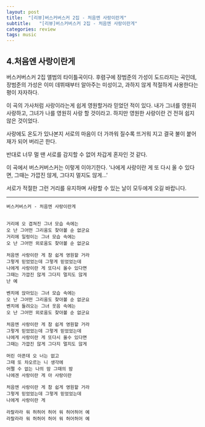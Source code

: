 ```yaml
---
layout: post
title:  "[리뷰]버스커버스커 2집 - 처음엔 사랑이란게"
subtitle:   "[리뷰]버스커버스커 2집 - 처음엔 사랑이란게"
categories: review
tags: music
---
```


## 4.처음엔 사랑이란게

 버스커버스커 2집 앨범의 타이틀곡이다. 후렴구에 장범준의 가성이 도드라지는 곡인데, 장범준의 가성은 이미 데뷔때부터 알아주는 미성이고, 과하지 않게 적절하게 사용한다는 평이 자자하다.

 이 곡의 가사처럼 사랑이라는게 쉽게 영원할거라 믿었던 적이 있다. 내가 그녀를 영원히 사랑하고, 그녀가 나를 영원히 사랑 할 것이라고. 하지만 영원한 사랑이란 건 전혀 쉽지 않은 것이었다.

사랑에도 온도가 있나본지
서로의 마음이 더 가까워 질수록 뜨거워 지고
결국 불이 붙어 재가 되어 버리곤 한다.

반대로 너무 멀 땐 서로를 감지할 수 없어
차갑게 혼자인 것 같다.

 이 곡에서 버스커버스커는 이렇게 이야기한다. '나에게 사랑이란 게 또 다시 올 수 있다면, 그때는 가깝진 않게, 그다지 멀지도 않게...'

 서로가 적절한 그런 거리를 유지하며 사랑할 수 있는 날이 모두에게 오길 바랍니다.

 ---
 ```
버스커버스커 - 처음엔 사랑이란게


거리에 오 겹쳐진 그녀 모습 속에는
오 난 그어떤 그리움도 찾아볼 순 없군요
거리에 일렁이는 그녀 모습 속에는
오 난 그어떤 외로움도 찾아볼 순 없군요

처음엔 사랑이란 게 참 쉽게 영원할 거라
그렇게 믿었었는데 그렇게 믿었었는데
나에게 사랑이란 게 또다시 올수 있다면
그때는 가깝진 않게 그다지 멀지도 않게
난 예

벤치에 앉아있는 그녀 모습 속에는
오 난 그어떤 그리움도 찾아볼 순 없군요
벤치에 들려오는 그녀 웃음 속에는
오 난 그어떤 외로움도 찾아볼 순 없군요

처음엔 사랑이란 게 참 쉽게 영원할 거라
그렇게 믿었었는데 그렇게 믿었었는데
나에게 사랑이란 게 또다시 올수 있다면
그때는 가깝진 않게 그다지 멀지도 않게

머린 아픈데 오 너는 없고
그때 또 차오르는 니 생각에
어쩔 수 없는 나의 맘 그때의 밤
나에겐 사랑이란 게 아 사랑이란

처음엔 사랑이란 게 참 쉽게 영원할 거라
그렇게 믿었었는데 그렇게 믿었었는데
나에게 사랑이란 게

라랄라라 워 허허어 허어 워 허어허어 예
라랄라라 워 허허어 허어 워 허어허어 예
```
